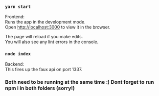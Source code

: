### `yarn start`

Frontend:\
Runs the app in the development mode.\
Open [http://localhost:3000](http://localhost:3000) to view it in the browser.

The page will reload if you make edits.\
You will also see any lint errors in the console.

### `node index`

Backend:\
This fires up the faux api on port 1337.

### Both need to be running at the same time :) Dont forget to run npm i in both folders (sorry!) ###
